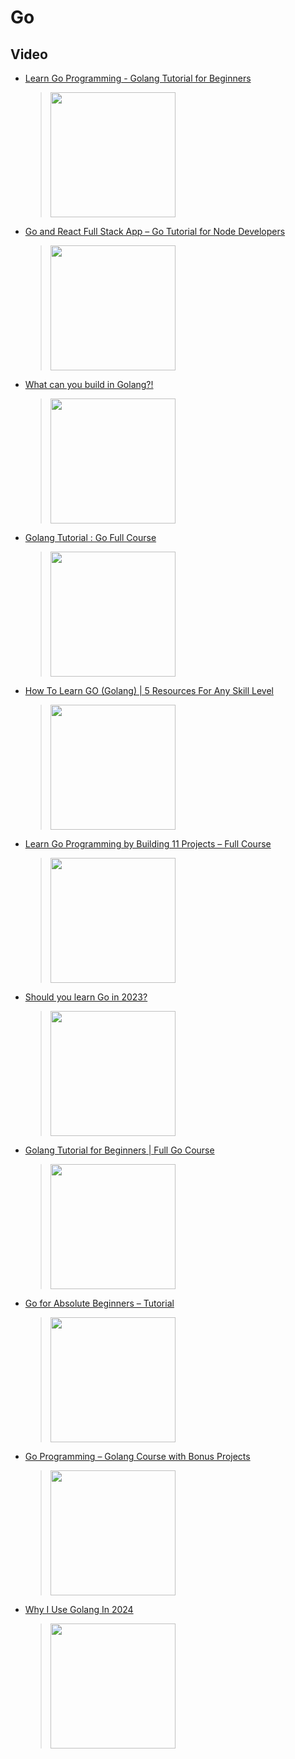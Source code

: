 # Go

## Video

 * [Learn Go Programming - Golang Tutorial for Beginners](https://www.youtube.com/watch?v=YS4e4q9oBaU)
	> [<img src="https://img.youtube.com/vi/YS4e4q9oBaU/0.jpg" width="200">](https://www.youtube.com/watch?v=YS4e4q9oBaU "Learn Go Programming - Golang Tutorial for Beginners by freeCodeCamp.org 2,481,679 views 6 hours, 39 minutes")

 * [Go and React Full Stack App – Go Tutorial for Node Developers](https://www.youtube.com/watch?v=lNd7XlXwlho)
	> [<img src="https://img.youtube.com/vi/lNd7XlXwlho/0.jpg" width="200">](https://www.youtube.com/watch?v=lNd7XlXwlho "Learn the basics of go by building a full stack web app with React and Go. The project also features TypeScript, MongoDB, and ... by freeCodeCamp.org 59K views 2 hours, 7 minutes")

 * [What can you build in Golang?!](https://www.youtube.com/watch?v=4fjNO9CuqVs)
	> [<img src="https://img.youtube.com/vi/4fjNO9CuqVs/0.jpg" width="200">](https://www.youtube.com/watch?v=4fjNO9CuqVs "What can you build in Golang?! In today's Golang video, we will talk about what you can build in the Go by Golang Dojo 162K views 11 minutes, 10 seconds")

 * [Golang Tutorial : Go Full Course](https://www.youtube.com/watch?v=YzLrWHZa-Kc)
	> [<img src="https://img.youtube.com/vi/YzLrWHZa-Kc/0.jpg" width="200">](https://www.youtube.com/watch?v=YzLrWHZa-Kc "I created this Golang tutorial to be the definitive course. I provide in this full course more information... by Derek Banas 254K views 3 hours, 49 minutes")

 * [How To Learn GO (Golang) | 5 Resources For Any Skill Level](https://www.youtube.com/watch?v=_6Kvp03srKc)
	> [<img src="https://img.youtube.com/vi/_6Kvp03srKc/0.jpg" width="200">](https://www.youtube.com/watch?v=_6Kvp03srKc "Learn Golang in 2022! In this video, I'll share my top 5 resources for learning Golang. Whether you are... by Travis Media 33K views 10 minutes")

 * [Learn Go Programming by Building 11 Projects – Full Course](https://www.youtube.com/watch?v=jFfo23yIWac)
	> [<img src="https://img.youtube.com/vi/jFfo23yIWac/0.jpg" width="200">](https://www.youtube.com/watch?v=jFfo23yIWac "In this Go programming language course for beginners, you will improve your Go programming skills by freeCodeCamp.org 733K views 8 hours, 24 minutes")

 * [Should you learn Go in 2023?](https://www.youtube.com/watch?v=U2PpMZ7hWpg)
	> [<img src="https://img.youtube.com/vi/U2PpMZ7hWpg/0.jpg" width="200">](https://www.youtube.com/watch?v=U2PpMZ7hWpg "Go is a modern language with a focus on simplicity. With many languages out there, is Go a programming language worth learning in 2023? In this video, we explore some of the reasons that I think it is, and why you may want to consider learning it. by Dreams of Code 166K views 4 minutes, 32 seconds")

 * [Golang Tutorial for Beginners | Full Go Course](https://www.youtube.com/watch?v=yyUHQIec83I)
	> [<img src="https://img.youtube.com/vi/yyUHQIec83I/0.jpg" width="200">](https://www.youtube.com/watch?v=yyUHQIec83I "Full Golang Tutorial to learn the Go Programming Language while building a simple CLI application In... by TechWorld with Nana 1.8M views 3 hours, 24 minutes")

 * [Go for Absolute Beginners – Tutorial](https://www.youtube.com/watch?v=akosxcqJorU)
	> [<img src="https://img.youtube.com/vi/akosxcqJorU/0.jpg" width="200">](https://www.youtube.com/watch?v=akosxcqJorU "Learn the fundamentals of Go by building a full stack payment application. Go is a powerful and effici... by freeCodeCamp.org 39K views 4 hours, 33 minutes")

 * [Go Programming – Golang Course with Bonus Projects](https://www.youtube.com/watch?v=un6ZyFkqFKo)
	> [<img src="https://img.youtube.com/vi/un6ZyFkqFKo/0.jpg" width="200">](https://www.youtube.com/watch?v=un6ZyFkqFKo "Learn the Go programming language in this full course for beginners. You'll practice writing performant by freeCodeCamp.org 699K views 9 hours, 32 minutes")

 * [Why I Use Golang In 2024](https://www.youtube.com/watch?v=6gwF8mG3UUY)
	> [<img src="https://img.youtube.com/vi/6gwF8mG3UUY/0.jpg" width="200">](https://www.youtube.com/watch?v=6gwF8mG3UUY "Recorded live on twitch, GET IN https://twitch.tv/ThePrimeagen Become a backend engineer. Its my favorite site ... by ThePrimeTime 268K views 9 minutes, 21 seconds")
